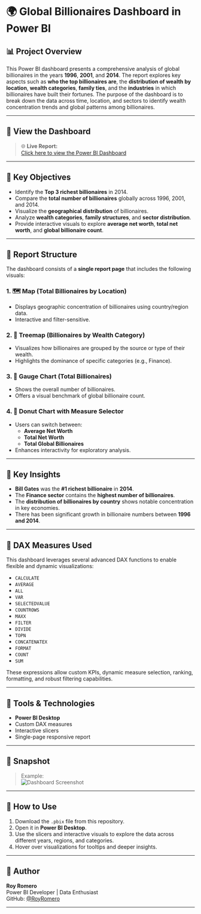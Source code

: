 # 🌍 Global Billionaires Dashboard in Power BI

## 📊 Project Overview

This Power BI dashboard presents a comprehensive analysis of global billionaires in the years **1996**, **2001**, and **2014**. The report explores key aspects such as **who the top billionaires are**, the **distribution of wealth by location**, **wealth categories**, **family ties**, and the **industries** in which billionaires have built their fortunes.
The purpose of the dashboard is to break down the data across time, location, and sectors to identify wealth concentration trends and global patterns among billionaires.

---

## 🔗 View the Dashboard

> 🌐 **Live Report:**  
> [Click here to view the Power BI Dashboard](https://app.powerbi.com/groups/me/reports/b344c1ae-75ad-4c21-beee-fa31ae6a5006?ctid=70986ee4-5379-4586-bd23-5a90b4ec2c0e&pbi_source=linkShare)

---

## 🧭 Key Objectives
- Identify the **Top 3 richest billionaires** in 2014.
- Compare the **total number of billionaires** globally across 1996, 2001, and 2014.
- Visualize the **geographical distribution** of billionaires.
- Analyze **wealth categories**, **family structures**, and **sector distribution**.
- Provide interactive visuals to explore **average net worth**, **total net worth**, and **global billionaire count**.

---

## 📍 Report Structure

The dashboard consists of a **single report page** that includes the following visuals:

### 1. 🗺️ Map (Total Billionaires by Location)
- Displays geographic concentration of billionaires using country/region data.
- Interactive and filter-sensitive.

### 2. 🌳 Treemap (Billionaires by Wealth Category)
- Visualizes how billionaires are grouped by the source or type of their wealth.
- Highlights the dominance of specific categories (e.g., Finance).

### 3. 🎯 Gauge Chart (Total Billionaires)
- Shows the overall number of billionaires.
- Offers a visual benchmark of global billionaire count.

### 4. 🍩 Donut Chart with Measure Selector
- Users can switch between:
  - **Average Net Worth**
  - **Total Net Worth**
  - **Total Global Billionaires**
- Enhances interactivity for exploratory analysis.

---

## 🧠 Key Insights

- **Bill Gates** was the **#1 richest billionaire** in **2014**.
- The **Finance sector** contains the **highest number of billionaires**.
- The **distribution of billionaires by country** shows notable concentration in key economies.
- There has been significant growth in billionaire numbers between **1996 and 2014**.

---

## 🧮 DAX Measures Used

This dashboard leverages several advanced DAX functions to enable flexible and dynamic visualizations:

- `CALCULATE`
- `AVERAGE`
- `ALL`
- `VAR`
- `SELECTEDVALUE`
- `COUNTROWS`
- `MAXX`
- `FILTER`
- `DIVIDE`
- `TOPN`
- `CONCATENATEX`
- `FORMAT`
- `COUNT`
- `SUM`

These expressions allow custom KPIs, dynamic measure selection, ranking, formatting, and robust filtering capabilities.

---

## 🧰 Tools & Technologies

- **Power BI Desktop**
- Custom DAX measures
- Interactive slicers
- Single-page responsive report

---

## 📸 Snapshot

> Example:  
> ![Dashboard Screenshot](![Image](https://github.com/user-attachments/assets/1d1627e3-94af-42d5-95cd-48d0ee908bca))

---

## 🧾 How to Use

1. Download the `.pbix` file from this repository.
2. Open it in **Power BI Desktop**.
3. Use the slicers and interactive visuals to explore the data across different years, regions, and categories.
4. Hover over visualizations for tooltips and deeper insights.

---

## 👤 Author

**Roy Romero**  
Power BI Developer | Data Enthusiast  
GitHub: [@RoyRomero](https://github.com/RoyRomero6) 

---
